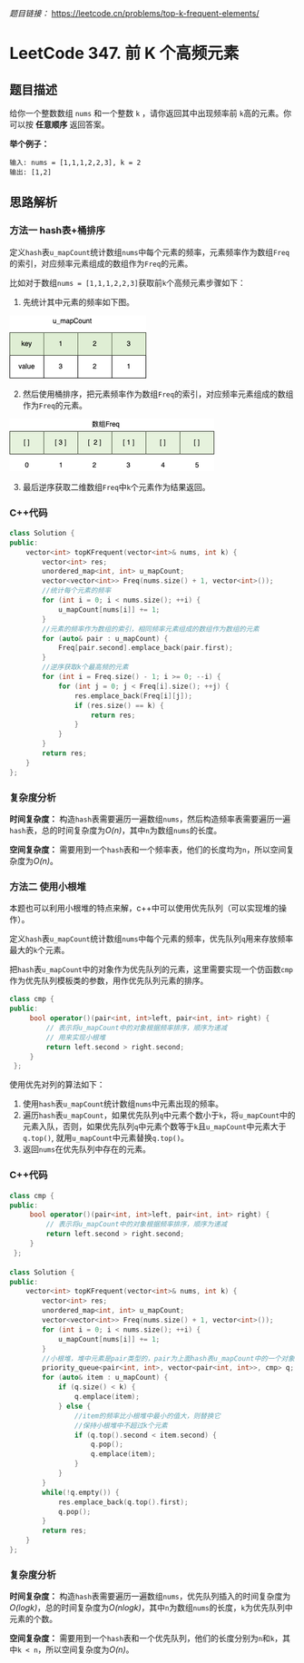 *题目链接：* https://leetcode.cn/problems/top-k-frequent-elements/

# LeetCode 347. 前 K 个高频元素

## 题目描述

给你一个整数数组 `nums` 和一个整数 `k` ，请你返回其中出现频率前 `k`高的元素。你可以按 **任意顺序** 返回答案。

**举个例子：**

```
输入: nums = [1,1,1,2,2,3], k = 2
输出: [1,2]
```

## 思路解析

### 方法一 hash表+桶排序

定义`hash`表`u_mapCount`统计数组`nums`中每个元素的频率，元素频率作为数组`Freq`的索引，对应频率元素组成的数组作为`Freq`的元素。

比如对于数组`nums = [1,1,1,2,2,3]`获取前`k`个高频元素步骤如下：

1. 先统计其中元素的频率如下图。

![](../../pic/lc-0347-01.png)

2. 然后使用桶排序，把元素频率作为数组`Freq`的索引，对应频率元素组成的数组作为`Freq`的元素。

![](../../pic/lc-0347-02.png)

3. 最后逆序获取二维数组`Freq`中`k`个元素作为结果返回。


### C++代码

```cpp
class Solution {
public:
    vector<int> topKFrequent(vector<int>& nums, int k) {
        vector<int> res;
        unordered_map<int, int> u_mapCount;
        vector<vector<int>> Freq(nums.size() + 1, vector<int>());
        //统计每个元素的频率
        for (int i = 0; i < nums.size(); ++i) {
            u_mapCount[nums[i]] += 1; 
        }
        //元素的频率作为数组的索引，相同频率元素组成的数组作为数组的元素
        for (auto& pair : u_mapCount) {
            Freq[pair.second].emplace_back(pair.first);
        }
        //逆序获取k个最高频的元素
        for (int i = Freq.size() - 1; i >= 0; --i) {
            for (int j = 0; j < Freq[i].size(); ++j) {
                res.emplace_back(Freq[i][j]);
                if (res.size() == k) {
                    return res;
                }
            }
        }
        return res;
    }
};
```

### 复杂度分析

**时间复杂度：** 构造`hash`表需要遍历一遍数组`nums`，然后构造频率表需要遍历一遍`hash`表，总的时间复杂度为*O(n)*，其中`n`为数组`nums`的长度。

**空间复杂度：** 需要用到一个`hash`表和一个频率表，他们的长度均为`n`，所以空间复杂度为*O(n)*。

### 方法二 使用小根堆

本题也可以利用小根堆的特点来解，c++中可以使用优先队列（可以实现堆的操作）。

定义`hash`表`u_mapCount`统计数组`nums`中每个元素的频率，优先队列`q`用来存放频率最大的`k`个元素。

把`hash`表`u_mapCount`中的对象作为优先队列的元素，这里需要实现一个仿函数`cmp`作为优先队列模板类的参数，用作优先队列元素的排序。

```cpp
class cmp {
public:
     bool operator()(pair<int, int>left, pair<int, int> right) {
         // 表示将u_mapCount中的对象根据频率排序，顺序为递减
         // 用来实现小根堆
         return left.second > right.second;
     }
 };
```

使用优先对列的算法如下：

1. 使用`hash`表`u_mapCount`统计数组`nums`中元素出现的频率。
2. 遍历`hash`表`u_mapCount`，如果优先队列`q`中元素个数小于`k`，将`u_mapCount`中的元素入队，否则，如果优先队列`q`中元素个数等于`k`且`u_mapCount`中元素大于`q.top()`, 就用`u_mapCount`中元素替换`q.top()`。
3. 返回`nums`在优先队列中存在的元素。

### C++代码

```cpp
class cmp {
public:
     bool operator()(pair<int, int>left, pair<int, int> right) {
         // 表示将u_mapCount中的对象根据频率排序，顺序为递减
         return left.second > right.second;
     }
 };

class Solution {
public:
    vector<int> topKFrequent(vector<int>& nums, int k) {
        vector<int> res;
        unordered_map<int, int> u_mapCount;
        vector<vector<int>> Freq(nums.size() + 1, vector<int>());
        for (int i = 0; i < nums.size(); ++i) {
            u_mapCount[nums[i]] += 1; 
        }
        //小根堆，堆中元素是pair类型的，pair为上面hash表u_mapCount中的一个对象
        priority_queue<pair<int, int>, vector<pair<int, int>>, cmp> q;
        for (auto& item : u_mapCount) {
            if (q.size() < k) {
                q.emplace(item);
            } else {
                //item的频率比小根堆中最小的值大，则替换它
                //保持小根堆中不超过k个元素
                if (q.top().second < item.second) {
                    q.pop();
                    q.emplace(item);
                } 
            }
        }
        while(!q.empty()) {
            res.emplace_back(q.top().first);
            q.pop();
        }
        return res;
    }
};
```

### 复杂度分析

**时间复杂度：** 构造`hash`表需要遍历一遍数组`nums`，优先队列插入的时间复杂度为*O(logk)*，总的时间复杂度为*O(nlogk)*，其中`n`为数组`nums`的长度，`k`为优先队列中元素的个数。

**空间复杂度：** 需要用到一个`hash`表和一个优先队列，他们的长度分别为`n`和`k`，其中`k < n`，所以空间复杂度为*O(n)*。

